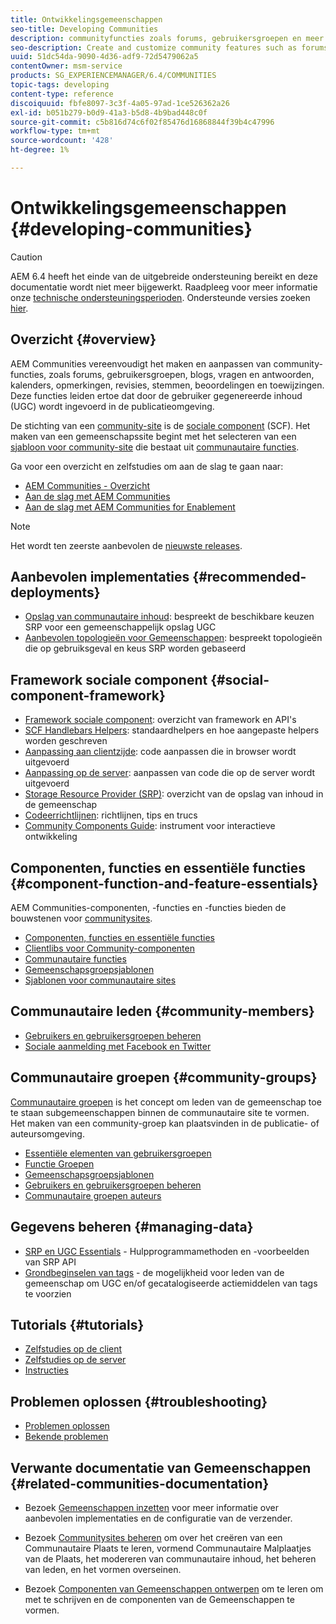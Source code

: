 ```yaml
---
title: Ontwikkelingsgemeenschappen
seo-title: Developing Communities
description: communityfuncties zoals forums, gebruikersgroepen en meer maken en aanpassen
seo-description: Create and customize community features such as forums, user groups, and more
uuid: 51dc54da-9090-4d36-adf9-72d5479062a5
contentOwner: msm-service
products: SG_EXPERIENCEMANAGER/6.4/COMMUNITIES
topic-tags: developing
content-type: reference
discoiquuid: fbfe8097-3c3f-4a05-97ad-1ce526362a26
exl-id: b051b279-b0d9-41a3-b5d8-4b9bad448c0f
source-git-commit: c5b816d74c6f02f85476d16868844f39b4c47996
workflow-type: tm+mt
source-wordcount: '428'
ht-degree: 1%

---
```


# Ontwikkelingsgemeenschappen {#developing-communities}

>[!CAUTION]
>
>AEM 6.4 heeft het einde van de uitgebreide ondersteuning bereikt en deze documentatie wordt niet meer bijgewerkt. Raadpleeg voor meer informatie onze [technische ondersteuningsperioden](https://helpx.adobe.com/support/programs/eol-matrix.html). Ondersteunde versies zoeken [hier](https://experienceleague.adobe.com/docs/).

## Overzicht {#overview}

AEM Communities vereenvoudigt het maken en aanpassen van community-functies, zoals forums, gebruikersgroepen, blogs, vragen en antwoorden, kalenders, opmerkingen, revisies, stemmen, beoordelingen en toewijzingen. Deze functies leiden ertoe dat door de gebruiker gegenereerde inhoud (UGC) wordt ingevoerd in de publicatieomgeving.

De stichting van een [community-site](overview.md#communitiessites) is de [sociale component](scf.md) (SCF). Het maken van een gemeenschapssite begint met het selecteren van een [sjabloon voor community-site](sites-console.md) die bestaat uit [communautaire functies](functions.md).

Ga voor een overzicht en zelfstudies om aan de slag te gaan naar:

* [AEM Communities - Overzicht](overview.md)
* [Aan de slag met AEM Communities](getting-started.md)
* [Aan de slag met AEM Communities for Enablement](getting-started-enablement.md)

>[!NOTE]
>
>Het wordt ten zeerste aanbevolen de [nieuwste releases](deploy-communities.md#latest-releases).

## Aanbevolen implementaties {#recommended-deployments}

* [Opslag van communautaire inhoud](working-with-srp.md): bespreekt de beschikbare keuzen SRP voor een gemeenschappelijk opslag UGC
* [Aanbevolen topologieën voor Gemeenschappen](topologies.md): bespreekt topologieën die op gebruiksgeval en keus SRP worden gebaseerd

## Framework sociale component {#social-component-framework}

* [Framework sociale component](scf.md): overzicht van framework en API&#39;s
* [SCF Handlebars Helpers](handlebars-helpers.md): standaardhelpers en hoe aangepaste helpers worden geschreven
* [Aanpassing aan clientzijde](client-customize.md): code aanpassen die in browser wordt uitgevoerd
* [Aanpassing op de server](server-customize.md): aanpassen van code die op de server wordt uitgevoerd
* [Storage Resource Provider (SRP)](srp.md): overzicht van de opslag van inhoud in de gemeenschap
* [Codeerrichtlijnen](code-guide.md): richtlijnen, tips en trucs
* [Community Components Guide](components-guide.md): instrument voor interactieve ontwikkeling

## Componenten, functies en essentiële functies {#component-function-and-feature-essentials}

AEM Communities-componenten, -functies en -functies bieden de bouwstenen voor [communitysites](sites-console.md).

* [Componenten, functies en essentiële functies](essentials.md)
* [Clientlibs voor Community-componenten](clientlibs.md)
* [Communautaire functies](functions.md)
* [Gemeenschapsgroepsjablonen](tools-groups.md)
* [Sjablonen voor communautaire sites](sites.md)

## Communautaire leden {#community-members}

* [Gebruikers en gebruikersgroepen beheren](users.md)
* [Sociale aanmelding met Facebook en Twitter](social-login.md)

## Communautaire groepen {#community-groups}

[Communautaire groepen](overview.md#communitygroups) is het concept om leden van de gemeenschap toe te staan subgemeenschappen binnen de communautaire site te vormen. Het maken van een community-groep kan plaatsvinden in de publicatie- of auteursomgeving.

* [Essentiële elementen van gebruikersgroepen](essentials-groups.md)
* [Functie Groepen](functions.md#groups-function)
* [Gemeenschapsgroepsjablonen](tools-groups.md)
* [Gebruikers en gebruikersgroepen beheren](users.md)
* [Communautaire groepen auteurs](creating-groups.md)

## Gegevens beheren {#managing-data}

* [SRP en UGC Essentials](srp-and-ugc.md) - Hulpprogrammamethoden en -voorbeelden van SRP API
* [Grondbeginselen van tags](tag.md) - de mogelijkheid voor leden van de gemeenschap om UGC en/of gecatalogiseerde actiemiddelen van tags te voorzien

## Tutorials {#tutorials}

* [Zelfstudies op de client](tutorials.md#client-side-customization)
* [Zelfstudies op de server](tutorials.md#server-side-customization)
* [Instructies](tutorials.md#how-to-instructions)

## Problemen oplossen {#troubleshooting}

* [Problemen oplossen](troubleshooting.md)
* [Bekende problemen](/help/release-notes/known-issues.md)

## Verwante documentatie van Gemeenschappen {#related-communities-documentation}

* Bezoek [Gemeenschappen inzetten](deploy-communities.md) voor meer informatie over aanbevolen implementaties en de configuratie van de verzender.

* Bezoek [Communitysites beheren](administer-landing.md) om over het creëren van een Communautaire Plaats te leren, vormend Communautaire Malplaatjes van de Plaats, het modereren van communautaire inhoud, het beheren van leden, en het vormen overseinen.

* Bezoek [Componenten van Gemeenschappen ontwerpen](author-communities.md) om te leren om met te schrijven en de componenten van de Gemeenschappen te vormen.
